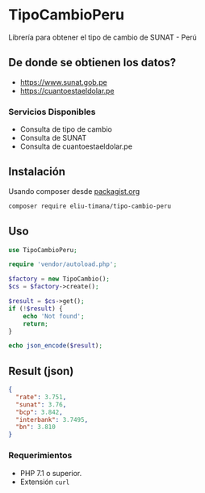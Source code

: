 # TipoCambioPeru
Librería para obtener el tipo de cambio de SUNAT - Perú

## De donde se obtienen los datos?
- https://www.sunat.gob.pe
- https://cuantoestaeldolar.pe

### Servicios Disponibles
- Consulta de tipo de cambio
- Consulta de SUNAT
- Consulta de cuantoestaeldolar.pe

## Instalación
Usando composer desde [packagist.org](https://packagist.org/packages/eliu-timana/tipo-cambio-peru)
```bash
composer require eliu-timana/tipo-cambio-peru
```

## Uso
```php
use TipoCambioPeru;

require 'vendor/autoload.php';

$factory = new TipoCambio();
$cs = $factory->create();

$result = $cs->get();
if (!$result) {
    echo 'Not found';
    return;
}

echo json_encode($result);
```

## Result (json)
```json
{
  "rate": 3.751,
  "sunat": 3.76,
  "bcp": 3.842,
  "interbank": 3.7495,
  "bn": 3.810
}
```

### Requerimientos
- PHP 7.1 o superior.
- Extensión `curl`

